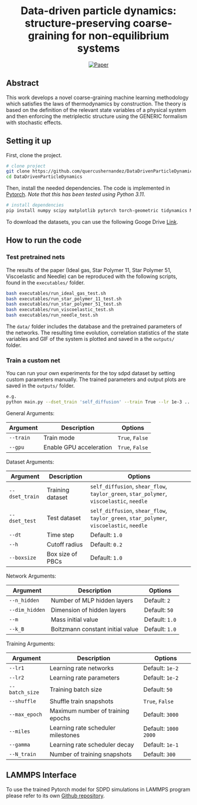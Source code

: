 
<div align="center">  
  
# Data-driven particle dynamics: structure-preserving coarse-graining for non-equilibrium systems

[![Paper](https://img.shields.io/badge/Paper-PDF-red)]()

</div>

## Abstract

This work develops a novel coarse-graining machine learning methodology which satisfies the laws of thermodynamics by construction. The theory is based on the definition of the relevant state variables of a physical system and then enforcing the metriplectic structure using the GENERIC formalism with stochastic effects.

## Setting it up

First, clone the project.

```bash
# clone project
git clone https://github.com/quercushernandez/DataDrivenParticleDynamics.git
cd DataDrivenParticleDynamics
```

Then, install the needed dependencies. The code is implemented in [Pytorch](https://pytorch.org). _Note that this has been tested using Python 3.11_.

```bash
# install dependencies
pip install numpy scipy matplotlib pytorch torch-geometric tidynamics MDAnalysis
 ```

To download the datasets, you can use the following Googe Drive [Link](https://drive.google.com/uc?export=download&id=1M67-Ty3M9vKNAKsCK-clFXUGPoFspI6-).

## How to run the code  

### Test pretrained nets

The results of the paper (Ideal gas, Star Polymer 11, Star Polymer 51, Viscoelastic and Needle) can be reproduced with the following scripts, found in the `executables/` folder.

```bash
bash executables/run_ideal_gas_test.sh
bash executables/run_star_polymer_11_test.sh
bash executables/run_star_polymer_51_test.sh
bash executables/run_viscoelastic_test.sh
bash executables/run_needle_test.sh
```

The `data/` folder includes the database and the pretrained parameters of the networks. The resulting time evolution, correlation statistics of the state variables and GIF of the system is plotted and saved in a the `outputs/` folder.

### Train a custom net

You can run your own experiments for the toy sdpd dataset by setting custom parameters manually. The trained parameters and output plots are saved in the `outputs/` folder.

```bash
e.g.
python main.py --dset_train 'self_diffusion' --train True --lr 1e-3 ...
```

General Arguments:

|     Argument              |             Description                           | Options                                               |
|---------------------------| ------------------------------------------------- |------------------------------------------------------ |
| `--train`                 | Train mode                                        | `True`, `False`                                       |
| `--gpu`                   | Enable GPU acceleration                           | `True`, `False`                                       |

Dataset Arguments:

|     Argument              |             Description                           | Options                                               |
|---------------------------| ------------------------------------------------- |------------------------------------------------------ |
| `--dset_train`            | Training dataset                                  | `self_diffusion`, `shear_flow`, `taylor_green`, `star_polymer`, `viscoelastic`, `needle` |
| `--dset_test`             | Test dataset                                      | `self_diffusion`, `shear_flow`, `taylor_green`, `star_polymer`, `viscoelastic`, `needle` |
| `--dt`                    | Time step                                         | Default: `1.0`                                       |
| `--h`                     | Cutoff radius                                     | Default: `0.2`                                       |
| `--boxsize`               | Box size of PBCs                                  | Default: `1.0`                                       |

Network Arguments:

|     Argument              |             Description                           | Options                                               |
|---------------------------| ------------------------------------------------- |------------------------------------------------------ |
| `--n_hidden`              | Number of MLP hidden layers                       | Default: `2`                                          |
| `--dim_hidden`            | Dimension of hidden layers                        | Default: `50`                                         |
| `--m`                     | Mass initial value                                | Default: `1.0`                                        |
| `--k_B`                   | Boltzmann constant initial value                  | Default: `1.0`                                       | 

Training Arguments:

|     Argument              |             Description                           | Options                                               |
|---------------------------| ------------------------------------------------- |------------------------------------------------------ |
| `--lr1`                   | Learning rate networks                            | Default: `1e-2`                                       |
| `--lr2`                   | Learning rate parameters                          | Default: `1e-2`                                       |
| `--batch_size`            | Training batch size                               | Default: `50`                                         |
| `--shuffle`               | Shuffle train snapshots                           | `True`, `False`                                       |
| `--max_epoch`             | Maximum number of training epochs                 | Default: `3000`                                       |
| `--miles`                 | Learning rate scheduler milestones                | Default: `1000 2000`                                  |
| `--gamma`                 | Learning rate scheduler decay                     | Default: `1e-1`                                       |
| `--N_train`               | Number of training snapshots                      | Default: `300`                                        |

## LAMMPS Interface
To use the trained Pytorch model for SDPD simulations in LAMMPS program please refer to its own [Github repository](https://github.com/PIMILab/DataDrivenParticleDynamicsForLAMMPS).

